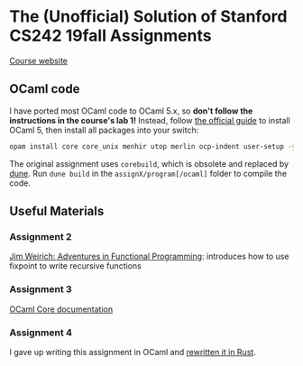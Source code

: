 # The (Unofficial) Solution of Stanford CS242 19fall Assignments

[Course website](https://stanford-cs242.github.io/f19/)

## OCaml code

I have ported most OCaml code to OCaml 5.x, so **don't follow the instructions in the course's lab 1!** Instead, follow [the official guide](https://ocaml.org/docs/installing-ocaml) to install OCaml 5, then install all packages into your switch:
```sh
opam install core core_unix menhir utop merlin ocp-indent user-setup -y
```

The original assignment uses `corebuild`, which is obsolete and replaced by [dune](https://ocaml.org/p/dune/latest). Run `dune build` in the `assignX/program[/ocaml]` folder to compile the code.

## Useful Materials

### Assignment 2

[Jim Weirich: Adventures in Functional Programming](https://vimeo.com/45140590): introduces how to use fixpoint to write recursive functions

### Assignment 3

[OCaml Core documentation](https://v3.ocaml.org/p/core/latest/doc/index.html)

### Assignment 4

I gave up writing this assignment in OCaml and [rewritten it in Rust](https://github.com/heanyang1/interpreter).
